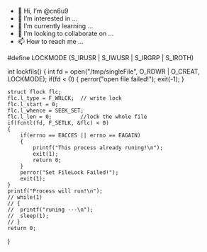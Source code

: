 - 👋 Hi, I’m @cn6u9
- 👀 I’m interested in ...
- 🌱 I’m currently learning ...
- 💞️ I’m looking to collaborate on ...
- 📫 How to reach me ...

<!---
cn6u9/cn6u9 is a ✨ special ✨ repository because its `README.md` (this file) appears on your GitHub profile.
You can click the Preview link to take a look at your changes.
--->

#define LOCKMODE (S_IRUSR | S_IWUSR | S_IRGRP | S_IROTH)

int lockfils()
{
	int fd = open("/tmp/singleFile", O_RDWR | O_CREAT, LOCKMODE);
	if(fd < 0)
	{
		perror("open file failed!");
		exit(-1);
	}
	
	struct flock flc;
	flc.l_type = F_WRLCK;  // write lock
	flc.l_start = 0;
	flc.l_whence = SEEK_SET;
	flc.l_len = 0;		   //lock the whole file
	if(fcntl(fd, F_SETLK, &flc) < 0)
	{
		if(errno == EACCES || errno == EAGAIN)
		{
			printf("This process already runing!\n");
			exit(1);
			return 0;
		}
		perror("Set FileLock Failed!");
		exit(1);
	}
	printf("Process will run!\n");
	// while(1)
	// {
	// 	printf("runing ---\n");
	// 	sleep(1);
	// }
	return 0;

}
